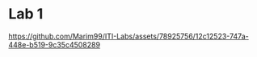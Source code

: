 # Lab 1





https://github.com/Marim99/ITI-Labs/assets/78925756/12c12523-747a-448e-b519-9c35c4508289











